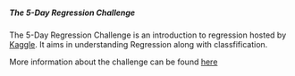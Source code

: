 ##### The 5-Day Regression Challenge

The 5-Day Regression Challenge is an introduction to regression hosted by [Kaggle](https://www.kaggle.com). It aims in understanding Regression along with classfification. 

More information about the challenge can be found [here](https://www.kaggle.com/rtatman/the-5-day-regression-challenge?utm_medium=email&utm_source=mailchimp&utm_campaign=5DDC-data-cleaning&#9;https://www.kaggle.com/rtatman/the-5-day-regression-challenge?utm_medium=email&utm_source=mailchimp&utm_campaign=5DDC-data-cleaning)

